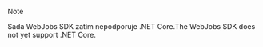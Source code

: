 >[!NOTE]
><span data-ttu-id="91b3a-101">Sada WebJobs SDK zatím nepodporuje .NET Core.</span><span class="sxs-lookup"><span data-stu-id="91b3a-101">The WebJobs SDK does not yet support .NET Core.</span></span>